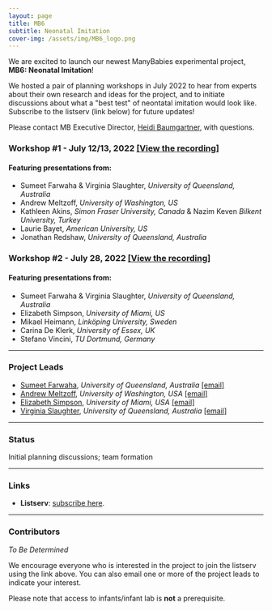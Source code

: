 ```yaml
---
layout: page
title: MB6
subtitle: Neonatal Imitation
cover-img: /assets/img/MB6_logo.png
---
```


We are excited to launch our newest ManyBabies experimental project, **MB6: Neonatal Imitation**! 

We hosted a pair of planning workshops in July 2022 to hear from experts about their own research and ideas for the project, and to initiate discussions about what a "best test" of neontatal imitation would look like. Subscribe to the listserv (link below) for future updates!

Please contact MB Executive Director, [Heidi Baumgartner](mailto:heidib@stanford.edu), with questions.


### Workshop #1 - July 12/13, 2022 [[View the recording]](https://stanford.zoom.us/rec/share/Gsyuh5B-PnpwWt-6_8ZtMXsLcv8UNn6FPLvsbZqPbQm8X5VWsEDDPHefTPzs5MLs.lFTjsqVJJ-wN8sxJ?startTime=1657663437000) 


#### Featuring presentations from: 
* Sumeet Farwaha & Virginia Slaughter, *University of Queensland, Australia*
* Andrew Meltzoff, *University of Washington, US*
* Kathleen Akins, *Simon Fraser University, Canada* & Nazim Keven *Bilkent University, Turkey*
* Laurie Bayet, *American University, US*
* Jonathan Redshaw, *University of Queensland, Australia*


### Workshop #2 - July 28, 2022 [[View the recording]](https://stanford.zoom.us/rec/share/B2ZuwVgR3tdZmGwF4nrI_-lfILXIpzilVITSg_bFacrCkwrKCfWAIohOwNR-1Zgr.OOnc_ovmYHLp_N3Y?startTime=1658991869000)

#### Featuring presentations from:
* Sumeet Farwaha & Virginia Slaughter, *University of Queensland, Australia*
* Elizabeth Simpson, *University of Miami, US*
* Mikael Heimann, *Linköping University, Sweden*
* Carina De Klerk, *University of Essex, UK*
* Stefano Vincini, *TU Dortmund, Germany*


*** 
### Project Leads
* [Sumeet Farwaha](https://ecdc.psychology.uq.edu.au/profile/320/sumeet-farwaha), *University of Queensland, Australia* [[email]](mailto:s.farwaha@uq.edu.au)
* [Andrew Meltzoff](https://ilabs.uw.edu/meltzoff/), *University of Washington, USA* [[email]](mailto:meltzoff@uw.edu)
* [Elizabeth Simpson](https://people.miami.edu/profile/simpsone@miami.edu/), *University of Miami, USA* [[email]](mailto:elizabethannsimpson@gmail.com)
* [Virginia Slaughter](https://psychology.uq.edu.au/profile/2215/virginia-slaughter), *University of Queensland, Australia* [[email]](mailto:vps@psy.uq.edu.au)


***
### Status
Initial planning discussions; team formation


***
### Links
* **Listserv**: [subscribe here](https://mailman.stanford.edu/mailman/listinfo/manybabies6).


***
### Contributors
*To Be Determined*

We encourage everyone who is interested in the project to join the listserv using the link above. You can also email one or more of the project leads to indicate your interest.

Please note that access to infants/infant lab is **not** a prerequisite.
